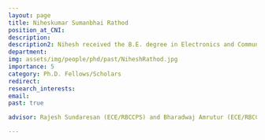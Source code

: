```yaml
---
layout: page
title: Niheskumar Sumanbhai Rathod
position_at_CNI: 
description: 
description2: Nihesh received the B.E. degree in Electronics and Communications from Dharmsinh Desai University, Nadiad in 2012 and the M.E. degree in Telecommunication from the Indian Institute of Science in 2015. Since 2015, he is a Cisco Research Scholar in Department of Electrical Communication Engineering, Indian Institute of Science, Bangalore, where he is currently pursuing his Ph.D. degree in Communication and Networks. His interest include the areas in design and implementation of Internet of Things (IoT). He is currently working on the Steiner tree problem or a heterogeneous propagation environment and on the orchestration, maintenance and automation of large-scale networks using natural language processing.
department:
img: assets/img/people/phd/past/NiheshRathod.jpg
importance: 5
category: Ph.D. Fellows/Scholars
redirect: 
research_interests: 
email: 
past: true

advisor: Rajesh Sundaresan (ECE/RBCCPS) and Bharadwaj Amrutur (ECE/RBCCPS) # only applicable for students or fellows

---
```

